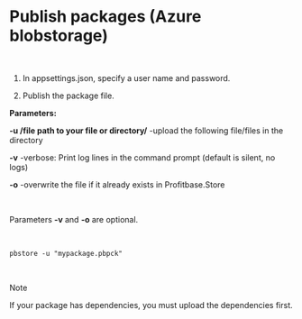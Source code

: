 # Publish packages (Azure blobstorage)


<br/>

1. In appsettings.json, specify a user name and password.


2. Publish the package file.

**Parameters:**

**-u /file path to your file or directory/** -upload the following file/files in  the directory

**-v** -verbose: Print log lines in the command prompt (default is silent, no logs)

**-o** -overwrite the file if it already exists in Profitbase.Store

<br/>

Parameters **-v** and **-o** are optional.

<br/>

```
pbstore -u "mypackage.pbpck"
```

<br/>

> [!NOTE]
> If your package has dependencies, you must upload the dependencies first.
<br/>

